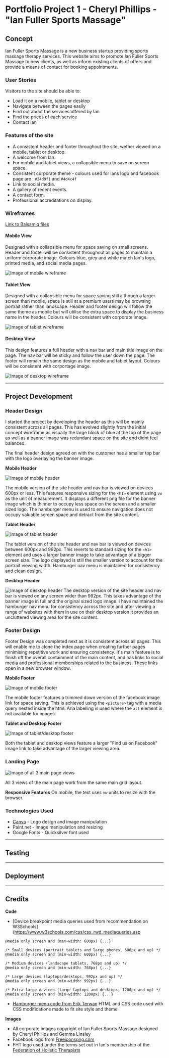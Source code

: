 # Portfolio Project 1 - Cheryl Phillips - "Ian Fuller Sports Massage"

## Concept

Ian Fuller Sports Massage is a new business startup providing sports massage therapy services. This website aims to promote Ian Fuller Sports Massage to new clients, as well as inform existing clients of offers and provide a means of contact for booking appointments.

### User Stories

Visitors to the site should be able to:
* Load it on a mobile, tablet or desktop
* Navigate between the pages easily
* Find out about the services offered by Ian
* Find the prices of each service
* Contact Ian

### Features of the site

* A consistent header and footer throughout the site, wether viewed on a mobile, tablet or desktop. 
* A welcome from Ian.
* For mobile and tablet views, a collapsible menu to save on screen space.
* Consistent corporate theme - colours used for Ians logo and facebook page are : `#24d9f1` and `#4d4c4f`
* Link to social media. 
* A gallery of recent events.
* A contact form.
* Professional accreditations on display. 

### Wireframes

[Link to Balsamiq files](documentation/wireframes/ian_fuller_massage.bmpr)

#### Mobile View
Designed with a collapsible menu for space saving on small screens. Header and footer will be consistent throughout all pages to maintain a uniform corporate image. Colours blue, grey and white match Ian's logo, printed media, and social media pages. 

![Image of mobile wireframe](documentation/wireframes/mobile.png)

#### Tablet View
Designed with a collapsible menu for space saving still although a larger screen than mobile, space is still at a premium users may be browsing portrait rather than landscape. Header and footer design will follow the same theme as mobile but will utilise the extra space to display the business name in the header. Colours will be consistent with corporate image. 

![Image of tablet wireframe](documentation/wireframes/tablet.png)

#### Desktop View
This design features a full header with a nav bar and main title image on the page. The nav bar will be sticky and follow the user down the page. The footer will remain the same design as the mobile and tablet layout. Colours will be consistent with corportage image. 

![Image of desktop wireframe](documentation/wireframes/desktop.png)

---

## Project Development

### Header Design

I started the project by developing the header as this will be mainly consistent across all pages. This has evolved slightly from the initial concept wireframe as visually the large block of blue at the top of the page as well as a banner image was redundant space on the site and didnt feel balanced. 

The final header design agreed on with the customer has a smaller top bar with the logo overlaying the banner image. 

**Mobile Header**

![Image of mobile header](documentation/testing/mobile_header.png)

The mobile version of the site header and nav bar is viewed on devices 600px or less. This features responsive sizing for the ``<h1>`` element using ``vw`` as the unit of measurement. It displays a different png file for the banner image which is thinner to occupy less space on the screen and a smaller sized logo. The hamburger menu is used to ensure navigation does not occupy valuable screen space and detract from the site content. 

**Tablet Header**

![Image of tablet header](documentation/testing/tablet_header.png)

The tablet version of the site header and nav bar is viewed on devices between 600px and 992px. This reverts to standard sizing for the ``<h1>`` element and uses a larger banner image to take advantage of a bigger screen size. The logo displayed is still the smaller version to account for the portrait viewing width. Hamburger nav menu is maintained for consistency and clean design. 

**Desktop Header**

![Image of desktop header](documentation/testing/desktop_header.png)
The desktop version of the site header and nav bar is viewed on any screen wider than 992px. This takes advantage of the banner image in full and the original sized logo image. I have maintained the hamburger nav menu for consistency across the site and after viewing a range of websites with them in use on their desktop version it provides an uncluttered viewing area for the site content. 

### Footer Design
Footer Design was completed next as it is consistent across all pages. This will enable me to clone the index page when creating further pages minimising repetitive work and ensuring consistency. It's main feature is to finish off the overall containment of the main content, and has links to social media and professional memberships related to the business. These links open in a new browser window. 

**Mobile Footer**

![Image of mobile footer](documentation/testing/mobile_footer.png)

The mobile footer features a trimmed down version of the facebook image link for space saving. This is achieved using the ``<picture>`` tag with a media query nested inside the html. Aria labelling is used where the ``alt`` element is not available for images.

**Tablet and Desktop Footer**

![Image of tablet/desktop footer](documentation/testing/tablet_desktop_footer.png)

Both the tablet and desktop views feature a larger "Find us on Facebook" image link to take advantage of the larger viewing area. 

### Landing Page

![Image of all 3 main page views](documentation/testing/mainpage.png)

All 3 views of the main page work from the same main grid layout. 

**Responsive Features**
On mobile, the text uses ``vw`` units to resize with the browser. 

### Technologies Used
* [Canva](www.canva.com) - Logo design and image manipulation
* Paint.net - Image manipulation and resizing
* Google Fonts - Quicksilver font used 

---

## Testing

---

## Deployment

---

## Credits

**Code**

* [Device breakpoint media queries used from recommendation on W3Schools](https://www.w3schools.com/css/css_rwd_mediaqueries.asp

```/* Extra small devices (phones, 600px and down) */
@media only screen and (max-width: 600px) {...}

/* Small devices (portrait tablets and large phones, 600px and up) */
@media only screen and (min-width: 600px) {...}

/* Medium devices (landscape tablets, 768px and up) */
@media only screen and (min-width: 768px) {...}

/* Large devices (laptops/desktops, 992px and up) */
@media only screen and (min-width: 992px) {...}

/* Extra large devices (large laptops and desktops, 1200px and up) */
@media only screen and (min-width: 1200px) {...}
```

* [Hamburger menu code from Erik Terwan](https://codepen.io/erikterwan/pen/grOZxx)
HTML and CSS code used with CSS modifications made to fit site style and theme 

**Images**

* All corporate images copyright of Ian Fuller Sports Massage designed by Cheryl Phillips and Gemma Linsley
* Facebook logo from [Freeiconspng.com](www.freeiconspng.com)
* FHT logo used under the terms set out in Ian's membership of the [Federation of Holistic Therapists](fht.org.uk)